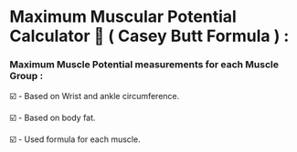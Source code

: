# Maximum Muscular Potential Calculator 💪 ( Casey Butt Formula ) : 
  

### Maximum Muscle Potential measurements for each Muscle Group :  


☑️ - Based on Wrist and ankle circumference. 

☑️ - Based on body fat.

☑️ - Used formula for each muscle.



